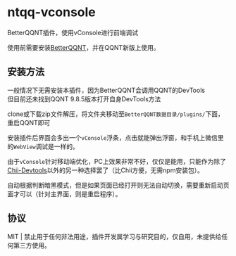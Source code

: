 # ntqq-vconsole

BetterQQNT插件，使用vConsole进行前端调试  

使用前需要安装[BetterQQNT](https://github.com/mo-jinran/BetterQQNT)，并在QQNT新版上使用。


## 安装方法

一般情况下无需安装本插件，因为BetterQQNT会调用QQNT的DevTools  
但目前还未找到QQNT 9.8.5版本打开自身DevTools方法

clone或下载zip文件解压，将文件夹移动至`BetterQQNT数据目录/plugins/`下面，重启QQNT即可

安装插件后界面会多出一个`vConsole`浮条，点击就能弹出浮窗，和手机上微信里的`WebView`调试是一样的。

由于`vConsole`针对移动端优化，PC上效果非常不好，仅仅是能用，只能作为除了[Chii-Devtools](https://github.com/mo-jinran/chii-devtools)以外的另一种选择罢了（比Chii方便，无需npm安装包）。

自动根据判断暗黑模式，但是如果页面已经打开则无法自动切换，需要重新启动页面才可以（针对主界面，则是重启程序）。

## 协议

MIT | 禁止用于任何非法用途，插件开发属学习与研究目的，仅自用，未提供给任何第三方使用。
